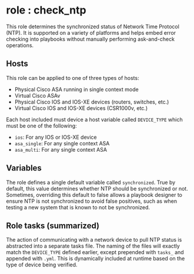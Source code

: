 # role : check_ntp
This role determines the synchronized status of Network Time Protocol (NTP).
It is supported on a variety of platforms and helps embed error checking
into playbooks without manually performing ask-and-check operations.

## Hosts
This role can be applied to one of three types of hosts:
  * Physical Cisco ASA running in single context mode
  * Virtual Cisco ASAv
  * Physical Cisco IOS and IOS-XE devices (routers, switches, etc.)
  * Virtual Cisco IOS and IOS-XE devices (CSR1000v, etc.)

Each host included must device a host variable called `DEVICE_TYPE`
which must be one of the following:
  * `ios`: For any IOS or IOS-XE device
  * `asa_single`: For any single context ASA
  * `asa_multi`: For any single context ASA

## Variables
The role defines a single default variable called `synchronized`. True by
default, this value determines whether NTP should be synchronized or not.
Sometimes, overriding this default to false allows a playbook designer to
ensure NTP is not synchronized to avoid false positives, such as when testing
a new system that is known to not be synchronized.

## Role tasks (summarized)
The action of communicating with a network device to pull NTP status is
abstracted into a separate tasks file. The naming of the files will exactly
match the `DEVICE_TYPE` defined earlier, except prepended with `tasks_` and
appended with `.yml`. This is dynamically included at runtime based on the
type of device being verified.
